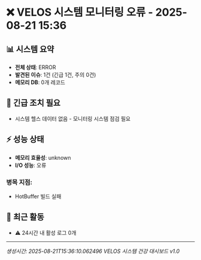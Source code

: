 # ❌ VELOS 시스템 모니터링 오류 - 2025-08-21 15:36

## 📊 시스템 요약
- **전체 상태**: ERROR
- **발견된 이슈**: 1건 (긴급 1건, 주의 0건)
- **메모리 DB**: 0개 레코드

## 🚨 긴급 조치 필요
- 시스템 헬스 데이터 없음 - 모니터링 시스템 점검 필요

## ⚡ 성능 상태
- **메모리 효율성**: unknown
- **I/O 성능**: 오류
### 병목 지점:
  - HotBuffer 빌드 실패

## 🔄 최근 활동
- ⚠️ 24시간 내 활성 로그 0개

---
*생성시간: 2025-08-21T15:36:10.062496*
*VELOS 시스템 건강 대시보드 v1.0*